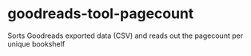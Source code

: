 # goodreads-tool-pagecount
Sorts Goodreads exported data (CSV) and reads out the pagecount per unique bookshelf
